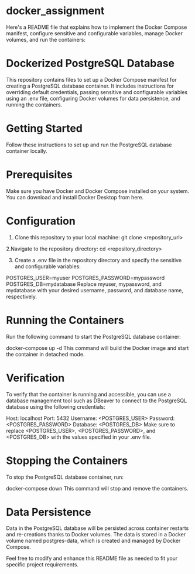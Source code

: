 # docker_assignment
Here's a README file that explains how to implement the Docker Compose manifest, configure sensitive and configurable variables, manage Docker volumes, and run the containers:

# Dockerized PostgreSQL Database
This repository contains files to set up a Docker Compose manifest for creating a PostgreSQL database container. It includes instructions for overriding default credentials, passing sensitive and configurable variables using an .env file, configuring Docker volumes for data persistence, and running the containers.

# Getting Started
Follow these instructions to set up and run the PostgreSQL database container locally.

# Prerequisites
Make sure you have Docker and Docker Compose installed on your system. You can download and install Docker Desktop from here.

# Configuration

1. Clone this repository to your local machine:
git clone <repository_url>

2.Navigate to the repository directory:
cd <repository_directory>

3. Create a .env file in the repository directory and specify the sensitive and configurable variables:

POSTGRES_USER=myuser
POSTGRES_PASSWORD=mypassword
POSTGRES_DB=mydatabase
Replace myuser, mypassword, and mydatabase with your desired username, password, and database name, respectively.

# Running the Containers
Run the following command to start the PostgreSQL database container:

docker-compose up -d
This command will build the Docker image and start the container in detached mode.

# Verification
To verify that the container is running and accessible, you can use a database management tool such as DBeaver to connect to the PostgreSQL database using the following credentials:

Host: localhost
Port: 5432
Username: <POSTGRES_USER>
Password: <POSTGRES_PASSWORD>
Database: <POSTGRES_DB>
Make sure to replace <POSTGRES_USER>, <POSTGRES_PASSWORD>, and <POSTGRES_DB> with the values specified in your .env file.

# Stopping the Containers
To stop the PostgreSQL database container, run:

docker-compose down
This command will stop and remove the containers.

# Data Persistence
Data in the PostgreSQL database will be persisted across container restarts and re-creations thanks to Docker volumes. The data is stored in a Docker volume named postgres-data, which is created and managed by Docker Compose.

Feel free to modify and enhance this README file as needed to fit your specific project requirements.
